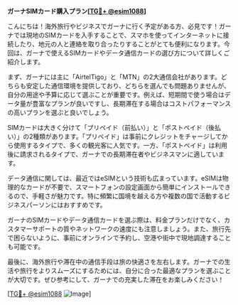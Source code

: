 **ガーナSIMカード購入プラン[[TG💪+ @esim1088](https://t.me/s/esim1088)]**

こんにちは！海外旅行やビジネスでガーナに行く予定がある方、必見です！ガーナでは現地のSIMカードを入手することで、スマホを使ってインターネットに接続したり、地元の人と連絡を取り合ったりすることがとても便利になります。今回は、ガーナで使えるSIMカードやデータ通信カードの選び方について詳しくご紹介します。

まず、ガーナには主に「AirtelTigo」と「MTN」の2大通信会社があります。どちらも安定した通信環境を提供しており、どちらを選んでも問題ありませんが、自分の用途や予算に応じて選ぶことが重要です。例えば、短期間で使う場合はデータ量が豊富なプランが良いですし、長期滞在する場合はコストパフォーマンスの高いプランを選ぶと良いでしょう。

SIMカードは大きく分けて「プリペイド（前払い）」と「ポストペイド（後払い）」の2種類があります。「プリペイド」は事前にクレジットをチャージしてから使用するタイプで、多くの観光客に人気です。一方、「ポストペイド」は利用後に請求されるタイプで、ガーナでの長期滞在者やビジネスマンに適しています。

データ通信に関しては、最近ではeSIMという技術も広まっています。eSIMは物理的なカードが不要で、スマートフォンの設定画面から簡単にインストールできるので、手軽さが魅力です。特に頻繁に国境を越える方や複数の国で活動するビジネスパーソンにはおすすめです。

ガーナのSIMカードやデータ通信カードを選ぶ際は、料金プランだけでなく、カスタマーサポートの質やネットワークの速度にも注意しましょう。また、旅行先で困らないように、事前にオンラインで予約し、空港や街中で現地調達することも可能です。

最後に、海外旅行や滞在中の通信手段は旅の快適さを左右します。ガーナでの生活や旅行をよりスムーズにするためには、自分に合った最適なプランを選ぶことが大切です。ぜひ参考にして、ガーナでの充実した滞在をお楽しみください！

[[TG💪+ @esim1088](https://t.me/s/esim1088) ![Image](https://i.postimg.cc/Y0z9fWf4/image.png)]